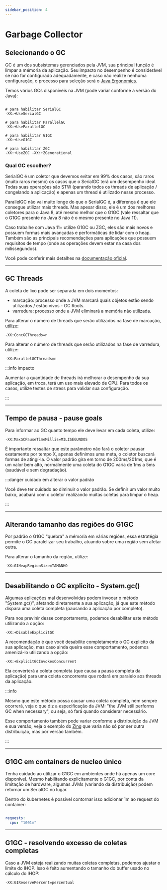 ```yaml
---
sidebar_position: 4
---
```


# Garbage Collector

## Selecionando o GC

GC é um dos subsistemas gerenciados pela JVM, sua principal função é limpar a mémoria da aplicação. 
Seu impacto no desempenho é considerável se não for configurado adequadamente, e caso não realize nenhuma configuração,
o processo para seleção será o [Java Ergonomics](https://docs.oracle.com/en/java/javase/22/gctuning/ergonomics.html).

Temos vários GCs disponíveis na JVM (pode variar conforme a versão do Java):

```shell

# para habilitar SerialGC
-XX:+UseSerialGC

# para habilitar ParallelGC
-XX:+UseParallelGC

# para habilitar G1GC
-XX:+UseG1GC

# para habilitar ZGC
-XX:+UseZGC -XX:+ZGenerational
```

### Qual GC escolher?

SerialGC é um coletor que devemos evitar em 99% dos casos, são raros (muito raros mesmo) os casos que o SerialGC
terá um desempenho ideal.
Todas suas operações são STW (parando todos os threads de aplicação / congelando a aplicação) e apenas um thread é
utilizado nesse processo.

ParallelGC não vai muito longe do que o SerialGC é, a diferença é que ele consegue utilizar mais threads.
Mas apesar disso, ele é um dos melhores coletores para o Java 8, até mesmo melhor que o G1GC (vale ressaltar
que o G1GC presente no Java 8 não é o mesmo presente no Java 11).

Caso trabalhe com Java 11+ utilize G1GC ou ZGC, eles são mais novos e possuem formas mais avançadas e performáticas de
lidar com o heap. Também são as principais recomendações para aplicações que possuem requisitos de tempo (onde as
operações devem estar na casa dos milissegundos).

Você pode conferir mais detalhes
na [documentação oficial](https://docs.oracle.com/en/java/javase/17/gctuning/available-collectors.html).

---

## GC Threads

A coleta de lixo pode ser separada em dois momentos:

- marcação: processo onde a JVM marcará quais objetos estão sendo utilizados / estão vivos - GC Roots.
- varredura: processo onde a JVM eliminará a memória não utilizada.

Para alterar o número de threads que serão utilizados na fase de marcação, utilize:

```shell
-XX:ConcGCThreads=n
```

Para alterar o número de threads que serão utilizados na fase de varredura, utilize:

```shell
-XX:ParallelGCThreads=n
```

:::info impacto

Aumentar a quantidade de threads irá melhorar o desempenho da sua aplicação, em troca, terá um uso mais elevado de CPU.
Para todos os casos, utilize testes de stress para validar sua configuração.

:::

---

## Tempo de pausa - pause goals

Para informar ao GC quanto tempo ele deve levar em cada coleta, utilize:

```shell
-XX:MaxGCPauseTimeMillis=MILISEGUNDOS 
```

É importante ressaltar que este parâmetro não fará o coletor pausar exatamente por tempo X, apenas definimos uma meta, o
coletor buscará formas de atingí-la. O valor padrão gira em torno de 200ms/201ms, que é um valor bem alto, normalmente
uma coleta do G1GC varia de 1ms a 5ms (saudável e sem degradação).

:::danger cuidado em alterar o valor padrão

Você deve ter cuidado ao diminuir o valor padrão. Se definir um valor muito baixo, acabará com o coletor realizando
muitas coletas para limpar o heap.

:::

---

## Alterando tamanho das regiões do G1GC

Por padrão o G1GC "quebra" a mémoria em várias regiões, essa estratégia permite o GC paralelizar seu trabalho, atuando
sobre uma região sem afetar outra.

Para alterar o tamanho da região, utilize:

```shell
-XX:G1HeapRegionSize=TAMANHO
```

---

## Desabilitando o GC explicito - System.gc()

Algumas aplicações mal desenvolvidas podem invocar o método "System.gc()", afetando diretamente a sua aplicação, já
que este método dispara uma coleta completa (pausando a aplicação por completo).

Para nos previnir desse comportamento, podemos desabilitar este método utilizando a opção:

```shell
-XX:+DisableExplicitGC
```

A recomendação é que você desabilite completamente o GC explicito da sua aplicação, mas caso ainda queira esse
comportamento,
podemos amenizá-lo utilizando a opção:

```shell
-XX:+ExplicitGCInvokesConcurrent
```

Ela converterá a coleta completa (que causa a pausa completa da aplicação) para uma coleta concorrente que rodará em
paralelo aos threads da aplicação.

:::info

Mesmo que este método possa causar uma coleta completa, nem sempre ocorrerá, veja o que diz a especificação da JVM: "the
JVM still performs GC when necessary", ou seja, só fará quando considerar necessário.

Esse comportamento também pode variar conforme a distribuição da JVM e sua versão, veja o exemplo
do [Zing](https://docs.azul.com/prime/Command-Line-Options)
que varia não só por ser outra distribuição, mas por versão também.

:::

---

## G1GC em containers de nucleo único

Tenha cuidado ao utilizar o G1GC em ambientes onde há apenas um core disponível. Mesmo habilitando explicitamente
o G1GC, por conta da limitação de hardware, algumas JVMs (variando da distribuição) podem retornar um SerialGC no lugar.

Dentro do kubernetes é possível contornar isso adicionar 1m ao request do container:

```yaml

requests:
  cpu: "1001m"

```

---

## G1GC - resolvendo excesso de coletas completas

Caso a JVM esteja realizando muitas coletas completas, podemos ajustar o limite do IHOP. Isso é feito aumentando o
tamanho
do buffer usado no cálculo do IHOP:

```shell
-XX:G1ReservePercent=percentual
```


